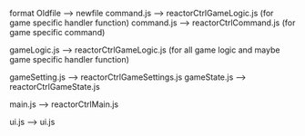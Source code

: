 format Oldfile --> newfile
command.js --> reactorCtrlGameLogic.js (for game specific handler function)
command.js --> reactorCtrlCommand.js (for game specific command)

gameLogic.js --> reactorCtrlGameLogic.js (for all game logic and maybe game specific handler function)

gameSetting.js --> reactorCtrlGameSettings.js
gameState.js --> reactorCtrlGameState.js

main.js --> reactorCtrlMain.js

ui.js --> ui.js